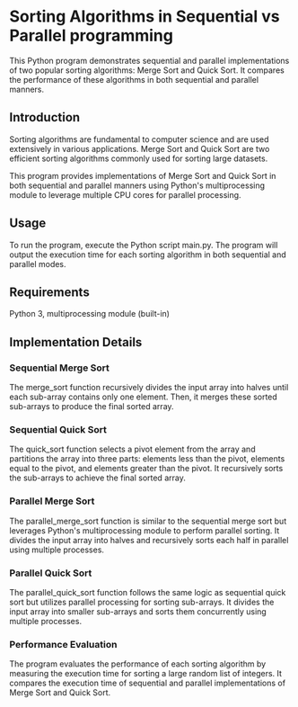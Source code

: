 # Sorting Algorithms in Sequential vs Parallel programming

This Python program demonstrates sequential and parallel implementations of two popular sorting algorithms: Merge Sort and Quick Sort. It compares the performance of these algorithms in both sequential and parallel manners.

## Introduction

Sorting algorithms are fundamental to computer science and are used extensively in various applications. Merge Sort and Quick Sort are two efficient sorting algorithms commonly used for sorting large datasets.

This program provides implementations of Merge Sort and Quick Sort in both sequential and parallel manners using Python's multiprocessing module to leverage multiple CPU cores for parallel processing.

## Usage

To run the program, execute the Python script main.py. The program will output the execution time for each sorting algorithm in both sequential and parallel modes.

## Requirements

Python 3,
multiprocessing module (built-in)

## Implementation Details

### Sequential Merge Sort
The merge_sort function recursively divides the input array into halves until each sub-array contains only one element. Then, it merges these sorted sub-arrays to produce the final sorted array.

### Sequential Quick Sort
The quick_sort function selects a pivot element from the array and partitions the array into three parts: elements less than the pivot, elements equal to the pivot, and elements greater than the pivot. It recursively sorts the sub-arrays to achieve the final sorted array.

### Parallel Merge Sort
The parallel_merge_sort function is similar to the sequential merge sort but leverages Python's multiprocessing module to perform parallel sorting. It divides the input array into halves and recursively sorts each half in parallel using multiple processes.

### Parallel Quick Sort
The parallel_quick_sort function follows the same logic as sequential quick sort but utilizes parallel processing for sorting sub-arrays. It divides the input array into smaller sub-arrays and sorts them concurrently using multiple processes.

### Performance Evaluation
The program evaluates the performance of each sorting algorithm by measuring the execution time for sorting a large random list of integers. It compares the execution time of sequential and parallel implementations of Merge Sort and Quick Sort.
